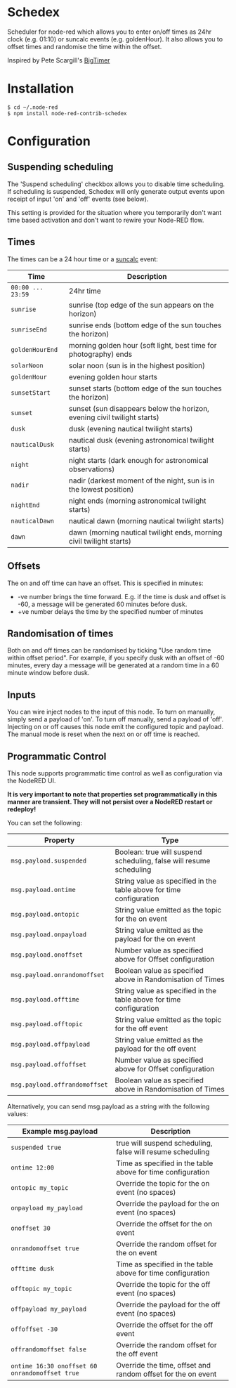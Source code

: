# Schedex

Scheduler for node-red which allows you to enter on/off times as 24hr clock (e.g. 01:10) or suncalc events (e.g. goldenHour).
It also allows you to offset times and randomise the time within the offset.

Inspired by Pete Scargill's [BigTimer](http://tech.scargill.net/big-timer/)


# Installation
 
    $ cd ~/.node-red
    $ npm install node-red-contrib-schedex
 
# Configuration 

## Suspending scheduling

The 'Suspend scheduling' checkbox allows you to disable time scheduling. If scheduling is suspended, 
Schedex will only generate output events upon receipt of input 'on' and 'off' events (see below).

This setting is provided for the situation where you temporarily don't want time based activation 
and don't want to rewire your Node-RED flow.
    
## Times
    
The times can be a 24 hour time or a [suncalc](https://github.com/mourner/suncalc) event:


| Time        | Description                                                              |
| --------------- | ------------------------------------------------------------------------ |
| `00:00 ... 23:59`       | 24hr time                     |
| `sunrise`       | sunrise (top edge of the sun appears on the horizon)                     |
| `sunriseEnd`    | sunrise ends (bottom edge of the sun touches the horizon)                |
| `goldenHourEnd` | morning golden hour (soft light, best time for photography) ends         |
| `solarNoon`     | solar noon (sun is in the highest position)                              |
| `goldenHour`    | evening golden hour starts                                               |
| `sunsetStart`   | sunset starts (bottom edge of the sun touches the horizon)               |
| `sunset`        | sunset (sun disappears below the horizon, evening civil twilight starts) |
| `dusk`          | dusk (evening nautical twilight starts)                                  |
| `nauticalDusk`  | nautical dusk (evening astronomical twilight starts)                     |
| `night`         | night starts (dark enough for astronomical observations)                 |
| `nadir`         | nadir (darkest moment of the night, sun is in the lowest position)       |
| `nightEnd`      | night ends (morning astronomical twilight starts)                        |
| `nauticalDawn`  | nautical dawn (morning nautical twilight starts)                         |
| `dawn`          | dawn (morning nautical twilight ends, morning civil twilight starts)     |


## Offsets

The on and off time can have an offset. This is specified in minutes:

 - -ve number brings the time forward. E.g. if the time is dusk and offset is -60, a message will be generated 60 minutes before dusk.
 - +ve number delays the time by the specified number of minutes

## Randomisation of times

Both on and off times can be randomised by ticking "Use random time within offset period". For example, if you specify dusk with
an offset of -60 minutes, every day a message will be generated at a random time in a 60 minute window before dusk.
  
## Inputs
  
You can wire inject nodes to the input of this node. To turn on manually, simply send a payload of 'on'. To turn off manually,
send a payload of 'off'. Injecting on or off causes this node emit the configured topic and payload. The manual mode is reset when the next on or off time is reached.

## Programmatic Control
  
This node supports programmatic time control as well as configuration via the NodeRED UI. 

**It is very important to note that properties set programmatically in this manner are transient. They will not persist over a NodeRED restart 
or redeploy!**

You can set the following:
 
| Property        | Type                                                              |
| --------------- | ------------------------------------------------------------------------ |
| `msg.payload.suspended` | Boolean: true will suspend scheduling, false will resume scheduling |
| `msg.payload.ontime` | String value as specified in the table above for time configuration |
| `msg.payload.ontopic` | String value emitted as the topic for the on event |
| `msg.payload.onpayload` | String value emitted as the payload for the on event |
| `msg.payload.onoffset` | Number value as specified above for Offset configuration |
| `msg.payload.onrandomoffset` | Boolean value as specified above in Randomisation of Times |
| `msg.payload.offtime` | String value as specified in the table above for time configuration |
| `msg.payload.offtopic` | String value emitted as the topic for the off event |
| `msg.payload.offpayload` | String value emitted as the payload for the off event |
| `msg.payload.offoffset` | Number value as specified above for Offset configuration |
| `msg.payload.offrandomoffset` | Boolean value as specified above in Randomisation of Times |

 
 
Alternatively, you can send msg.payload as a string with the following values:

| Example msg.payload        | Description|
| --------------- | ------------------------------------------------------------------------ |
| `suspended true` | true will suspend scheduling, false will resume scheduling |
| `ontime 12:00` | Time as specified in the table above for time configuration |
| `ontopic my_topic` | Override the topic for the on event (no spaces) |
| `onpayload my_payload` | Override the payload for the on event (no spaces) |
| `onoffset 30` | Override the offset for the on event |
| `onrandomoffset true` | Override the random offset for the on event |
| `offtime dusk` | Time as specified in the table above for time configuration |
| `offtopic my_topic` | Override the topic for the off event (no spaces) |
| `offpayload my_payload` | Override the payload for the off event (no spaces) |
| `offoffset -30` | Override the offset for the off event |
| `offrandomoffset false` | Override the random offset for the off event |
| `ontime 16:30 onoffset 60 onrandomoffset true` | Override the time, offset and random offset for the on event |
